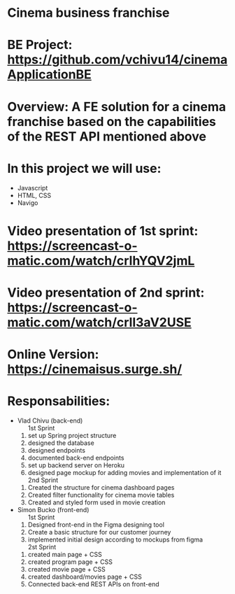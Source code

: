# Cinema business franchise #

# BE Project: https://github.com/vchivu14/cinemaApplicationBE

# Overview: A FE solution for a cinema franchise based on the capabilities of the REST API mentioned above </li>

# In this project we will use:
<ul>
  <li>Javascript</li>
  <li>HTML, CSS</li>
  <li>Navigo</li>
</ul>

# Video presentation of 1st sprint: https://screencast-o-matic.com/watch/crlhYQV2jmL

# Video presentation of 2nd sprint: https://screencast-o-matic.com/watch/crll3aV2USE

# Online Version: https://cinemaisus.surge.sh/

# Responsabilities:
<ul>
 <li> Vlad Chivu (back-end)
   <ol> 1st Sprint
    <li> set up Spring project structure</li>
    <li> designed the database</li>
    <li> designed endpoints </li>
    <li> documented back-end endpoints</li>
    <li> set up backend server on Heroku</li>
    <li> designed page mockup for adding movies and implementation of it</li>
   </ol>
   <ol> 2nd Sprint
    <li> Created the structure for cinema dashboard pages
    <li> Created filter functionality for cinema movie tables
    <li> Created and styled form used in movie creation
   </ol>
 </li>
 <li> Simon Bucko (front-end)
  <ol> 1st Sprint
    <li>Designed front-end in the Figma designing tool</li>
    <li>Create a basic structure for our customer journey</li>
    <li>implemented initial design according to mockups from figma</li>
  </ol>
  <ol> 2st Sprint
    <li>created main page + CSS</li>
    <li>created program page + CSS</li>
    <li>created movie page + CSS</li>
    <li>created dashboard/movies page + CSS</li>
    <li>Connected back-end REST APIs on front-end</li>
  </ol>
 </li>
</ul>
